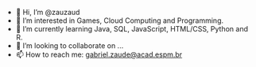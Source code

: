 - 👋 Hi, I’m @zauzaud
- 👀 I’m interested in Games, Cloud Computing and Programming. 
- 🌱 I’m currently learning Java, SQL, JavaScript, HTML/CSS, Python and R. 
- 💞️ I’m looking to collaborate on ... 
- 📫 How to reach me: gabriel.zaude@acad.espm.br



<!---
zauzaud/zauzaud is a ✨ special ✨ repository because its `README.md` (this file) appears on your GitHub profile.
You can click the Preview link to take a look at your changes.
--->
